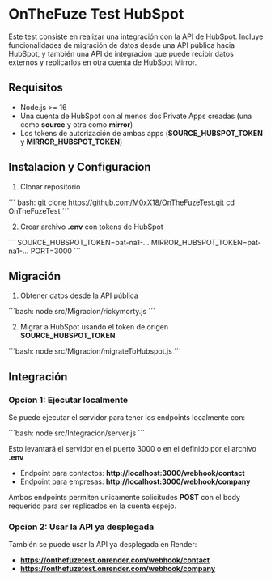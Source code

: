 # OnTheFuze Test HubSpot

Este test consiste en realizar una integración con la API de HubSpot. Incluye funcionalidades de migración de datos desde una API pública hacia HubSpot, y también una API de integración que puede recibir datos externos y replicarlos en otra cuenta de HubSpot Mirror.

## Requisitos

* Node.js >= 16
* Una cuenta de HubSpot con al menos dos Private Apps creadas (una como **source** y otra como **mirror**)
* Los tokens de autorización de ambas apps (**SOURCE_HUBSPOT_TOKEN** y **MIRROR_HUBSPOT_TOKEN**)

## Instalacion y Configuracion

1. Clonar repositorio

´´´ bash:
git clone https://github.com/M0xX18/OnTheFuzeTest.git
cd OnTheFuzeTest
´´´

2. Crear archivo **.env** con tokens de HubSpot

´´´
SOURCE_HUBSPOT_TOKEN=pat-na1-...
MIRROR_HUBSPOT_TOKEN=pat-na1-...
PORT=3000
´´´

## Migración

1. Obtener datos desde la API pública

´´´bash:
node src/Migracion/rickymorty.js
´´´

2. Migrar a HubSpot usando el token de origen **SOURCE_HUBSPOT_TOKEN**

´´´bash:
node src/Migracion/migrateToHubspot.js
´´´

## Integración

### Opcion 1: Ejecutar localmente

Se puede ejecutar el servidor para tener los endpoints localmente con:

´´´bash:
node src/Integracion/server.js
´´´

Esto levantará el servidor en el puerto 3000 o en el definido por el archivo **.env**

* Endpoint para contactos: **http://localhost:3000/webhook/contact**
* Endpoint para empresas: **http://localhost:3000/webhook/company**

Ambos endpoints permiten unicamente solicitudes **POST** con el body requerido para ser replicados en la cuenta espejo.

### Opcion 2: Usar la API ya desplegada

También se puede usar la API ya desplegada en Render:

* **https://onthefuzetest.onrender.com/webhook/contact**
* **https://onthefuzetest.onrender.com/webhook/company**
